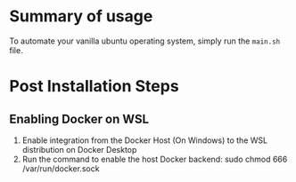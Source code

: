 # Summary of usage
To automate your vanilla ubuntu operating system, simply run the `main.sh` file.

# Post Installation Steps
## Enabling Docker on WSL
1. Enable integration from the Docker Host (On Windows) to the WSL distribution on Docker Desktop
2. Run the command to enable the host Docker backend:
    sudo chmod 666 /var/run/docker.sock
